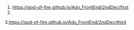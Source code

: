 1. https://god-of-fire.github.io/Adv_FrontEnd/2ndDec/first
2.
3.https://god-of-fire.github.io/Adv_FrontEnd/2ndDec/third
